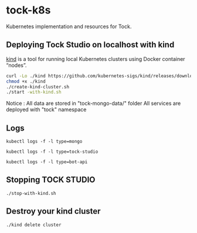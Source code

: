 # tock-k8s

Kubernetes implementation and resources for Tock.

## Deploying Tock Studio on localhost with kind
 
[kind](https://kind.sigs.k8s.io/) is a tool for running local Kubernetes clusters using Docker container “nodes”.

```sh
curl -Lo ./kind https://github.com/kubernetes-sigs/kind/releases/download/v0.8.1/kind-linux-amd64
chmod +x ./kind
./create-kind-cluster.sh
./start -with-kind.sh
```

Notice : All data are stored in "tock-mongo-data/" folder
All services are deployed with "tock" namespace

## Logs 

```
kubectl logs -f -l type=mongo
```

```
kubectl logs -f -l type=tock-studio
```

```
kubectl logs -f -l type=bot-api
```

## Stopping TOCK STUDIO

```
./stop-with-kind.sh
```

## Destroy your kind cluster

```
./kind delete cluster
```
